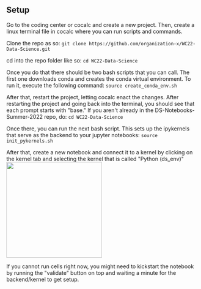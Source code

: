 ## Setup

Go to the coding center or cocalc and create a new project. Then, create a linux terminal file in cocalc where you can run scripts and commands.

Clone the repo as so: `git clone https://github.com/organization-x/WC22-Data-Science.git`

cd into the repo folder like so: `cd WC22-Data-Science`

Once you do that there should be two bash scripts that you can call. The first one downloads conda and creates the conda virtual environment. To run it, execute the following command:
`source create_conda_env.sh`

After that, restart the project, letting cocalc enact the changes. After restarting the project and going back into the terminal, you should see that each prompt starts with "base." If you aren't already in the DS-Notebooks-Summer-2022 repo, do:
`cd WC22-Data-Science`

Once there, you can run the next bash script. This sets up the ipykernels that serve as the backend to your jupyter notebooks: 
`source init_pykernels.sh`

After that, create a new notebook and connect it to a kernel by clicking on the kernel tab and selecting the kernel that is called "Python (ds_env)"
<img src="kernel_setup.png" width="250" />

If you cannot run cells right now, you might need to kickstart the notebook by running the "validate" button on top and waiting a minute for the backend/kernel to get setup. 
